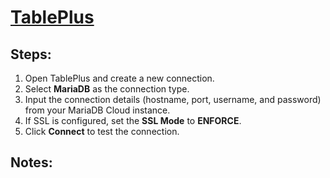 # [TablePlus](https://tableplus.com/download)

## Steps:
1. Open TablePlus and create a new connection.
2. Select **MariaDB** as the connection type.
3. Input the connection details (hostname, port, username, and password) from your MariaDB Cloud instance.
4. If SSL is configured, set the **SSL Mode** to **ENFORCE**.
5. Click **Connect** to test the connection.

## Notes:
